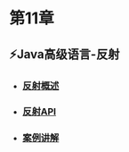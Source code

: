 # 第11章  
## ⚡Java高级语言-反射  
- ### [反射概述](章节11(课时123).md)      
- ### [反射API](章节11(课时119~课时122).md)   
- ### [案例讲解](章节11(课时119~课时122).md)
